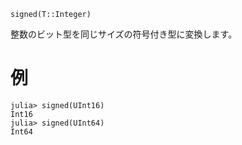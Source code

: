 ```
signed(T::Integer)
```

整数のビット型を同じサイズの符号付き型に変換します。

# 例

```jldoctest
julia> signed(UInt16)
Int16
julia> signed(UInt64)
Int64
```
